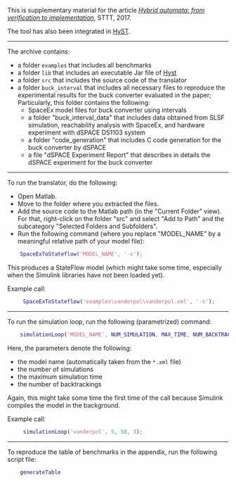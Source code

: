 This is supplementary material for the article [*Hybrid automata: from verification to implementation*](http://dx.doi.org/10.1007/s10009-017-0458-1), STTT, 2017.

The tool has also been integrated in [HyST](https://github.com/verivital/hyst).

---

The archive contains:
* a folder `examples` that includes all benchmarks
* a folder `lib` that includes an executable Jar file of [Hyst](http://verivital.com/hyst/)
* a folder `src` that includes the source code of the translator
* a folder `buck_interval` that includes all necessary files to reproduce the experimental results for the buck converter evaluated in the paper;
  Particularly, this folder contains the following:
   * SpaceEx model files for buck converter using intervals 
   * a folder "buck_interval_data" that includes data obtained from SLSF simulation, reachability analysis with SpaceEx, and hardware experiment with dSPACE DS1103 system 
   * a folder "code_generation" that includes C code generation for the buck converter by dSPACE
   * a file "dSPACE Experiment Report" that describes in details the dSPACE experiment for the buck converter

---

To run the translator, do the following:

* Open Matlab.
* Move to the folder where you extracted the files.
* Add the source code to the Matlab path (in the "Current Folder" view).
   For that, right-click on the folder "src" and select "Add to Path" and the subcategory "Selected Folders and Subfolders".
* Run the following command (where you replace "MODEL_NAME" by a meaningful relative path of your model file):

```matlab
    SpaceExToStateflow('MODEL_NAME', '-s');
```

This produces a StateFlow model (which might take some time, especially when the Simulink libraries have not been loaded yet).


  Example call:
  
```matlab
     SpaceExToStateflow('examples\vanderpol\vanderpol.xml', '-s');
```

---

To run the simulation loop, run the following (parametrized) command:

```matlab
    simulationLoop('MODEL_NAME', NUM_SIMULATION, MAX_TIME, NUM_BACKTRACK);
```

Here, the parameters denote the following:
* the model name (automatically taken from the `*.xml` file)
* the number of simulations
* the maximum simulation time
* the number of backtrackings

Again, this might take some time the first time of the call because Simulink compiles the model in the background.


  Example call:
  
```matlab
     simulationLoop('vanderpol', 5, 50, 3);
```

---

To reproduce the table of benchmarks in the appendix, run the following script file:

```matlab
    generateTable
```
